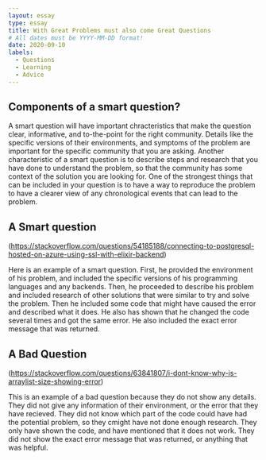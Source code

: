 ```yaml
---
layout: essay
type: essay
title: With Great Problems must also come Great Questions
# All dates must be YYYY-MM-DD format!
date: 2020-09-10
labels:
  - Questions
  - Learning
  - Advice
---
```


## Components of a smart question? 

A smart question will have important chracteristics that make the question clear, informative, and to-the-point for the right community. Details like the specific versions of their environments, and symptoms of the problem are  important for the specific community that you are asking. Another characteristic of a smart question is to describe steps and research that you have done to understand the problem, so that the community has some context of the solution you are looking for. One of the strongest things that can be included in your question is to have a way to reproduce the problem to have a clearer view of any chronological events that can lead to the problem.

## A Smart question

(https://stackoverflow.com/questions/54185188/connecting-to-postgresql-hosted-on-azure-using-ssl-with-elixir-backend)

Here is an example of a smart question. First, he provided the environment of his problem, and included the specific versions of his programming languages and any backends. Then, he proceeded to describe his problem and included research of other solutions that were similar to try and solve the problem. Then he included some code that might have caused the error and described what it does. He also has shown that he changed the code several times and got the same error. He also included the exact error message that was returned.

## A Bad Question

(https://stackoverflow.com/questions/63841807/i-dont-know-why-is-arraylist-size-showing-error)

This is an example of a bad question because they do not show any details. They did not give any information of their environment, or the error that they have recieved. They did not know which part of the code could have had the potential problem, so they cmight have not done enough research. They only have shown the code, and have mentioned that it does not work. They did not show the exact error message that was returned, or anything that was helpful.
